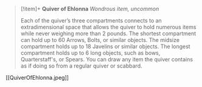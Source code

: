 > [!item]+ **Quiver of Ehlonna**
> *Wondrous item, uncommon*
>
> Each of the quiver’s three compartments connects to an extradimensional space that allows the quiver to hold numerous items while never weighing more than 2 pounds. The shortest compartment can hold up to 60 Arrows, Bolts, or similar objects. The midsize compartment holds up to 18 Javelins or similar objects. The longest compartment holds up to 6 long objects, such as bows, Quarterstaff's, or Spears.
> You can draw any item the quiver contains as if doing so from a regular quiver or scabbard.

[[QuiverOfEhlonna.jpeg]]